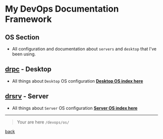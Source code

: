 # My DevOps Documentation Framework

## OS Section

- All configuration and documentation about `servers` and `desktop` that I've been using.

## [drpc](drpc/) - Desktop

- All things about `Desktop` OS configuration
  [**Desktop OS index here**](drpc/index.md)

## [drsrv](drsrv/) - Server

- All things about `Server` OS configuration
  [**Server OS index here**](drsrv/index.md)

---

> Your are here `/devops/os/`

[back](../README.md)
